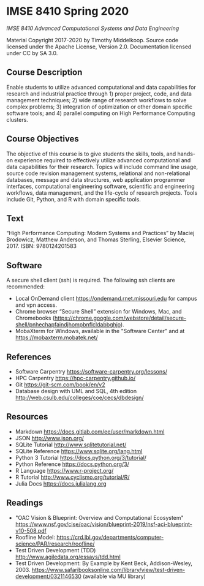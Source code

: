# IMSE 8410 Spring 2020

*IMSE 8410 Advanced Computational Systems and Data Engineering*

Material Copyright 2017-2020 by Timothy Middelkoop. 
Source code licensed under the Apache License, Version 2.0. 
Documentation licensed under CC by SA 3.0.

## Course Description
Enable students to utilize advanced computational and data
capabilities for research and industrial practice through 1) proper
project, code, and data management techniques; 2) wide range of
research workflows to solve complex problems; 3) integration of
optimization or other domain specific software tools; and 4) parallel
computing on High Performance Computing clusters.

## Course Objectives
The objective of this course is to give students the skills, tools,
and hands-on experience required to effectively utilize advanced
computational and data capabilities for their research.  Topics will
include command line usage, source code revision management systems,
relational and non-relational databases, message and data structures,
web application programmer interfaces, computational engineering
software, scientific and engineering workflows, data management, and
the life-cycle of research projects.  Tools include Git, Python, and R
with domain specific tools.

## Text
“High Performance Computing: Modern Systems and Practices” by Maciej
Brodowicz, Matthew Anderson, and Thomas Sterling, Elsevier
Science, 2017. ISBN: 9780124201583

## Software
A secure shell client (ssh) is required. The following ssh clients are recommended:
 * Local OnDemand client https://ondemand.rnet.missouri.edu for campus and vpn access.
 * Chrome browser “Secure Shell” extension for Windows, Mac, and Chromebooks
  (https://chrome.google.com/webstore/detail/secure-shell/pnhechapfaindjhompbnflcldabbghjo).
 * MobaXterm for Windows, available in the "Software Center" and at https://mobaxterm.mobatek.net/

## References
 * Software Carpentry https://software-carpentry.org/lessons/
 * HPC Carpentry https://hpc-carpentry.github.io/
 * Git https://git-scm.com/book/en/v2
 * Database design with UML and SQL, 4th edition http://web.csulb.edu/colleges/coe/cecs/dbdesign/

## Resources
 * Markdown https://docs.gitlab.com/ee/user/markdown.html
 * JSON http://www.json.org/
 * SQLite Tutorial http://www.sqlitetutorial.net/
 * SQLite Reference https://www.sqlite.org/lang.html
 * Python 3 Tutorial https://docs.python.org/3/tutorial/
 * Python Reference https://docs.python.org/3/
 * R Language https://www.r-project.org/
 * R Tutorial http://www.cyclismo.org/tutorial/R/
 * Julia Docs https://docs.julialang.org

## Readings
 * "OAC Vision & Blueprint: Overview and Computational Ecosystem" https://www.nsf.gov/cise/oac/vision/blueprint-2019/nsf-aci-blueprint-v10-508.pdf
 * Roofline Model: https://crd.lbl.gov/departments/computer-science/PAR/research/roofline/ 
 * Test Driven Development (TDD) http://www.agiledata.org/essays/tdd.html
 * Test Driven Development: By Example by Kent Beck, Addison-Wesley, 2003. https://www.safaribooksonline.com/library/view/test-driven-development/0321146530 (available via MU library)
